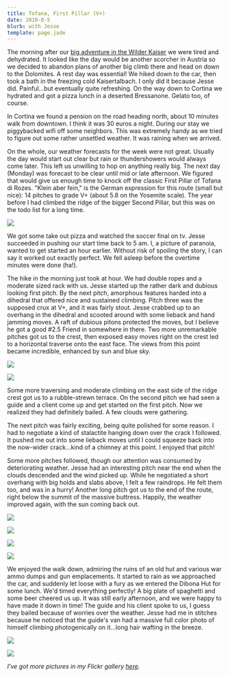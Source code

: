 ```yaml
---
title: Tofana, First Pillar (V+)
date: 2010-8-5
blurb: with Jesse
template: page.jade
---
```


The morning after our [big adventure in the Wilder Kaiser](http://www.summitpost.org/trip-report/640761/West-Wall-Warmup.html) we
were tired and dehydrated. It looked like the day would be another scorcher
in Austria so we decided to abandon plans of another big climb there and
head on down to the Dolomites. A rest day was essential! We hiked down
to the car, then took a bath in the freezing cold Kaisertalbach. I only
did it because Jesse did. Painful...but eventually quite refreshing. On
the way down to Cortina we hydrated and got a pizza lunch in a deserted
Bressanone. Gelato too, of course.
  
  
In Cortina we found a pension on the road heading north, about 10 minutes
walk from downtown. I think it was 30 euros a night. During our stay we
piggybacked wifi off some neighbors. This was extremely handy as we tried
to figure out some rather unsettled weather. It was raining when we arrived.
  
  
On the whole, our weather forecasts for the week were not great. Usually
the day would start out clear but rain or thundershowers would always come
later. This left us unwilling to hop on anything really big. The next day
(Monday) was forecast to be clear until mid or late afternoon. We figured
that would give us enough time to knock off the classic First Pillar of
Tofana di Rozes. "Klein aber fein," is the German expression for this route
(small but nice): 14 pitches to grade V+ (about 5.8 on the Yosemite scale).
The year before I had climbed the ridge of the bigger Second Pillar, but
this was on the todo list for a long time.
  
  
[![](http://farm5.static.flickr.com/4097/4812776868_c27ed758f7_b.jpg)](http://www.flickr.com/photos/ripsawridge/4812776868/)
  
  
We got some take out pizza and watched the soccer final on tv. Jesse succeeded
in pushing our start time back to 5 am. I, a picture of paranoia, wanted
to get started an hour earlier. Without risk of spoiling the story, I can
say it worked out exactly perfect. We fell asleep before the overtime minutes
were done (ha!).
  
  
The hike in the morning just took at hour. We had double ropes and a moderate
sized rack with us. Jesse started up the rather dark and dubious looking
first pitch. By the next pitch, amorphous features harded into a dihedral
that offered nice and sustained climbing. Pitch three was the supposed
crux at V+, and it was fairly stout. Jesse crabbed up to an overhang in
the dihedral and scooted around with some lieback and hand jamming moves.
A raft of dubious pitons protected the moves, but I believe he got a good
\#2.5 Friend in somewhere in there. Two more unremarkable pitches got us
to the crest, then exposed easy moves right on the crest led to a horizontal
traverse onto the east face. The views from this point became incredible,
enhanced by sun and blue sky.
  
  
[![](http://farm5.static.flickr.com/4095/4812778236_d9027fd7d4_b.jpg)](http://www.flickr.com/photos/ripsawridge/4812778236/)
  
[![](http://farm5.static.flickr.com/4075/4812156571_979b9df65b_b.jpg)](http://www.flickr.com/photos/ripsawridge/4812156571/)
  
  
Some more traversing and moderate climbing on the east side of the ridge
crest got us to a rubble-strewn terrace. On the second pitch we had seen
a guide and a client come up and get started on the first pitch. Now we
realized they had definitely bailed. A few clouds were gathering.
  
  
The next pitch was fairly exciting, being quite polished for some reason.
I had to negotiate a kind of stalactite hanging down over the crack I followed.
It pushed me out into some lieback moves until I could squeeze back into
the now-wider crack...kind of a chimney at this point. I enjoyed that pitch!
  
  
Some more pitches followed, though our attention was consumed by deteriorating
weather. Jesse had an interesting pitch near the end when the clouds descended
and the wind picked up. While he negotiated a short overhang with big holds
and slabs above, I felt a few raindrops. He felt them too, and was in a
hurry! Another long pitch got us to the end of the route, right below the
summit of the massive buttress. Happily, the weather improved again, with
the sun coming back out.
  
  
[![](http://farm5.static.flickr.com/4115/4812169603_4c487bbc42_b.jpg)](http://www.flickr.com/photos/ripsawridge/4812169603/)
  
[![](http://farm5.static.flickr.com/4079/4812796250_e4db7666a4_b.jpg)](http://www.flickr.com/photos/ripsawridge/4812796250/)
  
  
[![](http://farm5.static.flickr.com/4102/4812798016_fb7bf1945d_b.jpg)](http://www.flickr.com/photos/ripsawridge/4812798016/)
  
[![](http://farm5.static.flickr.com/4073/4812800950_205014d87f_b.jpg)](http://www.flickr.com/photos/ripsawridge/4812800950/)
  
  
We enjoyed the walk down, admiring the ruins of an old hut and various
war ammo dumps and gun emplacements. It started to rain as we approached
the car, and suddenly let loose with a fury as we entered the Dibona Hut
for some lunch. We'd timed everything perfectly! A big plate of spaghetti
and some beer cheered us up. It was still early afternoon, and we were
happy to have made it down in time! The guide and his client spoke to us,
I guess they bailed because of worries over the weather. Jesse had me in
stitches because he noticed that the guide's van had a massive full color
photo of himself climbing photogenically on it...long hair wafting in the
breeze.
  
  
[![](http://farm5.static.flickr.com/4082/4812181289_914b3cee6d_b.jpg)](http://www.flickr.com/photos/ripsawridge/4812181289/)
  
[![](http://farm5.static.flickr.com/4077/4812182729_2777759ebf_b.jpg)](http://www.flickr.com/photos/ripsawridge/4812182729/)
  
  
_I've got more pictures in my Flickr gallery [here](http://www.flickr.com/photos/ripsawridge/sets/72157624544754412)._

